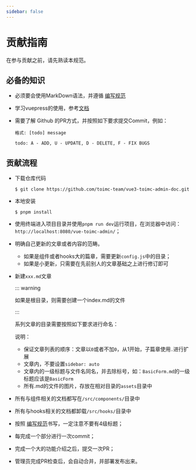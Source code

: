 ```yaml
---
sidebar: false
---
```


# 贡献指南

在参与贡献之前，请先熟读本规范。


## 必备的知识

- 必须要会使用MarkDown语法，并遵循 [编写规范](./standard)

- 学习vuepress的使用，参考[文档](https://v2.vuepress.vuejs.org/zh/)

- 需要了解 Github 的PR方式，并按照如下要求提交Commit，例如：

  ``` 
  格式: [todo] message
  
  todo: A - ADD, U - UPDATE, D - DELETE, F - FIX BUGS
  ```



## 贡献流程

- 下载仓库代码
  ```shell
  $ git clone https://github.com/toimc-team/vue3-toimc-admin-doc.git
  ```
- 本地安装
  ```shell
  $ pnpm install
  ```
- 使用终端进入项目目录并使用`pnpm run dev`运行项目，在浏览器中访问：`http://localhost:8080/vue-toimc-admin/`；

- 明确自己更新的文章或者内容的范畴。

  - 如果是组件或者hooks大的篇章，需要更新`config.js`中的目录；
  - 如果是小更新，只需要在先前别人的文章基础之上进行修订即可

- 新建`xxx.md`文章

  ::: warning

  如果是根目录，则需要创建一个index.md的文件

  :::

  系列文章的目录需要按照如下要求进行命名：
  
  

  说明：

  - 保证文章列表的顺序：文章以`0`或者不加`0`，从1开始，子篇章使用`.`进行扩展
  - 文章内，不要设置`sidebar: auto`
  - 文章内的一级标题与文件名同名，并去除标号，如：`BasicForm.md`的一级标题应该是`BasicForm`
  - 所有.md的文件的图片，存放在相对目录的`assets`目录中

- 所有与组件相关的文档都写在`/src/components/`目录中

- 所有与hooks相关的文档都卸载`/src/hooks/`目录中

- 按照 [编写规范](./standard)书写，一定注意不要有4级标题；

- 每完成一个部分进行一次commit；

- 完成一个大的功能介绍之后，提交一次PR；

- 管理员完成PR检查后，会自动合并，并部署发布出来。

